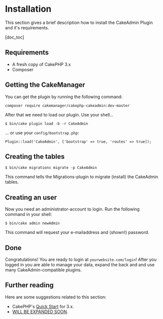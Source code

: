 Installation
============

This section gives a brief description how to install the CakeAdmin Plugin and it's requirements.

[doc_toc]

Requirements
------------

- A fresh copy of CakePHP 3.x
- Composer

Getting the CakeManager
-----------------------

You can get the plugin by running the following command:

    composer require cakemanager/cakephp-cakeadmin:dev-master

After that we need to load our plugin.
Use your shell...

    $ bin/cake plugin load -b -r CakeAdmin
    
... or use your `config/bootstrap.php`:

    Plugin::load('CakeAdmin', ['bootstrap' => true, 'routes' => true]);

Creating the tables
-------------------

    $ bin/cake migrations migrate -p CakeAdmin
    
This command tells the Migrations-plugin to migrate (install) the CakeAdmin tables.

Creating an user
----------------

Now you need an administrator-account to login. Run the following command in your shell:

    $ bin/cake admin newAdmin
    
This command will request your e-mailaddress and (shown!) password.

Done
----

Congratulations! You are ready to login at `yourwebsite.com/login`! After you logged in you are able to manage your 
data, expand the back and and use many CakeAdmin-compatible plugins.

Further reading
---------------

Here are some suggestions related to this section:

- CakePHP's [Quick Start](http://book.cakephp.org/3.0/en/quickstart.html) for 3.x.
- [WILL BE EXPANDED SOON]().